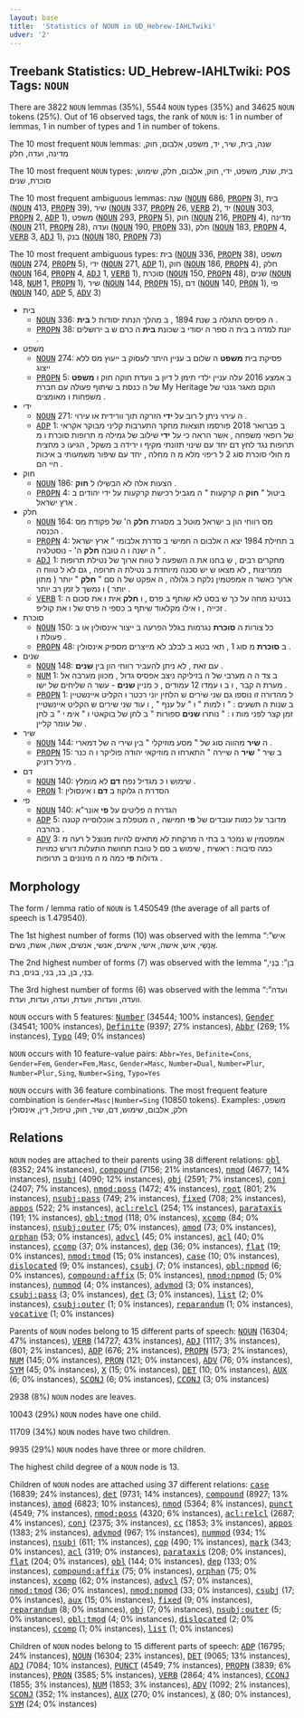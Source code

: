 ```yaml
---
layout: base
title:  'Statistics of NOUN in UD_Hebrew-IAHLTwiki'
udver: '2'
---
```


## Treebank Statistics: UD_Hebrew-IAHLTwiki: POS Tags: `NOUN`

There are 3822 `NOUN` lemmas (35%), 5544 `NOUN` types (35%) and 34625 `NOUN` tokens (25%).
Out of 16 observed tags, the rank of `NOUN` is: 1 in number of lemmas, 1 in number of types and 1 in number of tokens.

The 10 most frequent `NOUN` lemmas: שנה, בית, שיר, יד, משפט, אלבום, חוק, מדינה, ועדה, חלק

The 10 most frequent `NOUN` types:  בית, שנת, משפט, ידי, חוק, אלבום, חלק, שימוש, סוכרת, שנים

The 10 most frequent ambiguous lemmas: שנה (<tt><a href="he_iahltwiki-pos-NOUN.html">NOUN</a></tt> 686, <tt><a href="he_iahltwiki-pos-PROPN.html">PROPN</a></tt> 3), בית (<tt><a href="he_iahltwiki-pos-NOUN.html">NOUN</a></tt> 413, <tt><a href="he_iahltwiki-pos-PROPN.html">PROPN</a></tt> 39), שיר (<tt><a href="he_iahltwiki-pos-NOUN.html">NOUN</a></tt> 337, <tt><a href="he_iahltwiki-pos-PROPN.html">PROPN</a></tt> 26, <tt><a href="he_iahltwiki-pos-VERB.html">VERB</a></tt> 2), יד (<tt><a href="he_iahltwiki-pos-NOUN.html">NOUN</a></tt> 303, <tt><a href="he_iahltwiki-pos-PROPN.html">PROPN</a></tt> 2, <tt><a href="he_iahltwiki-pos-ADP.html">ADP</a></tt> 1), משפט (<tt><a href="he_iahltwiki-pos-NOUN.html">NOUN</a></tt> 293, <tt><a href="he_iahltwiki-pos-PROPN.html">PROPN</a></tt> 5), חוק (<tt><a href="he_iahltwiki-pos-NOUN.html">NOUN</a></tt> 216, <tt><a href="he_iahltwiki-pos-PROPN.html">PROPN</a></tt> 4), מדינה (<tt><a href="he_iahltwiki-pos-NOUN.html">NOUN</a></tt> 211, <tt><a href="he_iahltwiki-pos-PROPN.html">PROPN</a></tt> 28), ועדה (<tt><a href="he_iahltwiki-pos-NOUN.html">NOUN</a></tt> 190, <tt><a href="he_iahltwiki-pos-PROPN.html">PROPN</a></tt> 33), חלק (<tt><a href="he_iahltwiki-pos-NOUN.html">NOUN</a></tt> 183, <tt><a href="he_iahltwiki-pos-PROPN.html">PROPN</a></tt> 4, <tt><a href="he_iahltwiki-pos-VERB.html">VERB</a></tt> 3, <tt><a href="he_iahltwiki-pos-ADJ.html">ADJ</a></tt> 1), בנק (<tt><a href="he_iahltwiki-pos-NOUN.html">NOUN</a></tt> 180, <tt><a href="he_iahltwiki-pos-PROPN.html">PROPN</a></tt> 73)

The 10 most frequent ambiguous types:  בית (<tt><a href="he_iahltwiki-pos-NOUN.html">NOUN</a></tt> 336, <tt><a href="he_iahltwiki-pos-PROPN.html">PROPN</a></tt> 38), משפט (<tt><a href="he_iahltwiki-pos-NOUN.html">NOUN</a></tt> 274, <tt><a href="he_iahltwiki-pos-PROPN.html">PROPN</a></tt> 5), ידי (<tt><a href="he_iahltwiki-pos-NOUN.html">NOUN</a></tt> 271, <tt><a href="he_iahltwiki-pos-ADP.html">ADP</a></tt> 1), חוק (<tt><a href="he_iahltwiki-pos-NOUN.html">NOUN</a></tt> 186, <tt><a href="he_iahltwiki-pos-PROPN.html">PROPN</a></tt> 4), חלק (<tt><a href="he_iahltwiki-pos-NOUN.html">NOUN</a></tt> 164, <tt><a href="he_iahltwiki-pos-PROPN.html">PROPN</a></tt> 4, <tt><a href="he_iahltwiki-pos-ADJ.html">ADJ</a></tt> 1, <tt><a href="he_iahltwiki-pos-VERB.html">VERB</a></tt> 1), סוכרת (<tt><a href="he_iahltwiki-pos-NOUN.html">NOUN</a></tt> 150, <tt><a href="he_iahltwiki-pos-PROPN.html">PROPN</a></tt> 48), שנים (<tt><a href="he_iahltwiki-pos-NOUN.html">NOUN</a></tt> 148, <tt><a href="he_iahltwiki-pos-NUM.html">NUM</a></tt> 1, <tt><a href="he_iahltwiki-pos-PROPN.html">PROPN</a></tt> 1), שיר (<tt><a href="he_iahltwiki-pos-NOUN.html">NOUN</a></tt> 144, <tt><a href="he_iahltwiki-pos-PROPN.html">PROPN</a></tt> 15), דם (<tt><a href="he_iahltwiki-pos-NOUN.html">NOUN</a></tt> 140, <tt><a href="he_iahltwiki-pos-PRON.html">PRON</a></tt> 1), פי (<tt><a href="he_iahltwiki-pos-NOUN.html">NOUN</a></tt> 140, <tt><a href="he_iahltwiki-pos-ADP.html">ADP</a></tt> 5, <tt><a href="he_iahltwiki-pos-ADV.html">ADV</a></tt> 3)


* בית
  * <tt><a href="he_iahltwiki-pos-NOUN.html">NOUN</a></tt> 336: ה פסיפס התגלה ב שנת 1894 , ב מהלך הנחת יסודות ל <b>בית</b> .
  * <tt><a href="he_iahltwiki-pos-PROPN.html">PROPN</a></tt> 38: יונת למדה ב בית ה ספר ה יסודי ב שכונת <b>בית</b> ה כרם ש ב ירושלים .
* משפט
  * <tt><a href="he_iahltwiki-pos-NOUN.html">NOUN</a></tt> 274: פסיקת בית <b>משפט</b> ה שלום ב עניין היתר לעסוק ב ייעוץ מס ללא ייצוג
  * <tt><a href="he_iahltwiki-pos-PROPN.html">PROPN</a></tt> 5: ב אמצע 2016 עלה עניין ילדי תימן ל דיון ב וועדת חוקה חוק ו <b>משפט</b> של ה כנסת ב שיתוף פעולה עם חברת My Heritage הוקם מאגר גנטי של משפחות ו מאומצים .
* ידי
  * <tt><a href="he_iahltwiki-pos-NOUN.html">NOUN</a></tt> 271: ה עירוי ניתן ל רוב על <b>ידי</b> הזרקה תוך וורידית או עירוי .
  * <tt><a href="he_iahltwiki-pos-ADP.html">ADP</a></tt> 1: ב פברואר 2018 פורסמו תוצאות מחקר התערבות קליני מבוקר אקראי של רופאי משפחה , אשר הראה כי על <b>ידי</b> שילוב של גמילה מ תרופות סוכרת ו מ תרופות נגד לחץ דם יחד עם שינוי תזונתי מקיף ו ירידה ב משקל , הגיעו כ מחצית מ חולי סוכרת סוג 2 ל ריפוי מלא מ ה מחלה , יחד עם שיפור משמעותי ב איכות חיי הם .
* חוק
  * <tt><a href="he_iahltwiki-pos-NOUN.html">NOUN</a></tt> 186: הצעות אלה לא הבשילו ל <b>חוק</b> .
  * <tt><a href="he_iahltwiki-pos-PROPN.html">PROPN</a></tt> 4: ביטול " <b>חוק</b> ה קרקעות " ה מגביל רכישת קרקעות על ידי יהודים ב ארץ ישראל .
* חלק
  * <tt><a href="he_iahltwiki-pos-NOUN.html">NOUN</a></tt> 164: מס רווחי הון ב ישראל מוטל ב מסגרת <b>חלק</b> ה' של פקודת מס הכנסה .
  * <tt><a href="he_iahltwiki-pos-PROPN.html">PROPN</a></tt> 4: ב תחילת 1984 יצא ה אלבום ה חמישי ב סדרת אלבומי " ארץ ישראל ה ישנה ו ה טובה <b>חלק</b> ה' - נוסטלגיה " .
  * <tt><a href="he_iahltwiki-pos-ADJ.html">ADJ</a></tt> 1: מחקרים רבים , ש בחנו את ה השפעה ל טווח ארוך של נטילת תרופות ממריצות , לא מצאו ש יש סכנה מיוחדת ב נטילת ה תרופה , גם לא ל טווח ה ארוך כאשר ה אמפטמין נלקח כ גלולה , ה אפקט של ה סם " <b>חלק</b> " יותר ( מתון יותר ) ו נמשך ל זמן רב יותר .
  * <tt><a href="he_iahltwiki-pos-VERB.html">VERB</a></tt> 1: בנטינג מחה על כך ש בסט לא שותף ב פרס , ו <b>חלק</b> אית ו את סכום ה זכייה , ו אילו מקלאוד שיתף ב כספי ה פרס של ו את קוליפ .
* סוכרת
  * <tt><a href="he_iahltwiki-pos-NOUN.html">NOUN</a></tt> 150: כל צורות ה <b>סוכרת</b> נגרמות בגלל הפרעה ב ייצור אינסולין או ב פעולת ו .
  * <tt><a href="he_iahltwiki-pos-PROPN.html">PROPN</a></tt> 48: ב <b>סוכרת</b> מ סוג 1 , תאי בטא ב לבלב לא מייצרים מספיק אינסולין .
* שנים
  * <tt><a href="he_iahltwiki-pos-NOUN.html">NOUN</a></tt> 148: עם זאת , לא ניתן להעביר רווחי הון בין <b>שנים</b> .
  * <tt><a href="he_iahltwiki-pos-NUM.html">NUM</a></tt> 1: ב צד ה ה מערבי של ה בזיליקה ניצב אפסיס גדול , מכוון מערבה אל מערת ה קבר , ו ב ו עמדו 12 עמודים , כ מניין <b>שנים</b> - עשר ה שליחים של ישו .
  * <tt><a href="he_iahltwiki-pos-PROPN.html">PROPN</a></tt> 1: ל מהדורה זו נוספו גם שני שירים ש הלחין יוני רכטר ו הקליט איינשטיין ב שנות ה תשעים : " ו למות " ו " על ענף " , ו עוד שני שירים ש הקליט איינשטיין זמן קצר לפני מות ו : " נותרו <b>שנים</b> ספורות " ב לחן של בוקאטי ו " אימ י " ב לחן של עומר קליין .
* שיר
  * <tt><a href="he_iahltwiki-pos-NOUN.html">NOUN</a></tt> 144: ה <b>שיר</b> מהווה סוג של " מסע מוזיקלי " בין שירי ה של דמארי .
  * <tt><a href="he_iahltwiki-pos-PROPN.html">PROPN</a></tt> 15: ב שיר " <b>שיר</b> ה שיירה " התארחו ה מוזיקאי יהודה פוליקר ו ה כנר מירל רזניק .
* דם
  * <tt><a href="he_iahltwiki-pos-NOUN.html">NOUN</a></tt> 140: שימוש ו כ מגדיל נפח <b>דם</b> לא מומלץ .
  * <tt><a href="he_iahltwiki-pos-PRON.html">PRON</a></tt> 1: הסדרת ה גלוקוז ב <b>דם</b> ו אינסולין
* פי
  * <tt><a href="he_iahltwiki-pos-NOUN.html">NOUN</a></tt> 140: הגדרת ה פליטים על <b>פי</b> אונר"א
  * <tt><a href="he_iahltwiki-pos-ADP.html">ADP</a></tt> 5: מדובר על כמות עובדים של <b>פי</b> חמישה , ה מטפלת ב אוכלוסייה קטנה בהרבה .
  * <tt><a href="he_iahltwiki-pos-ADV.html">ADV</a></tt> 3: אמפטמין ש נמכר ב בתי ה מרקחת לא מתאים להיות מנוצל ל רעה מ כמה סיבות : ראשית , שימוש ב סם ל טובת תחושת התעלות דורש כמויות גדולות <b>פי</b> כמה מ ה מינונים ב תרופות .

## Morphology

The form / lemma ratio of `NOUN` is 1.450549 (the average of all parts of speech is 1.479540).

The 1st highest number of forms (10) was observed with the lemma “איש”: אֲנָשָׁי, איש, אישה, אישי, אישים, אנשי, אנשים, אשה, אשת, נשים.

The 2nd highest number of forms (7) was observed with the lemma “בן”: בְּנֵי, בְנֵי, בן, בנ, בני, בנים, בת.

The 3rd highest number of forms (6) was observed with the lemma “ועדה”: וועדה, וועדות, וועדת, ועדה, ועדות, ועדת.

`NOUN` occurs with 5 features: <tt><a href="he_iahltwiki-feat-Number.html">Number</a></tt> (34544; 100% instances), <tt><a href="he_iahltwiki-feat-Gender.html">Gender</a></tt> (34541; 100% instances), <tt><a href="he_iahltwiki-feat-Definite.html">Definite</a></tt> (9397; 27% instances), <tt><a href="he_iahltwiki-feat-Abbr.html">Abbr</a></tt> (269; 1% instances), <tt><a href="he_iahltwiki-feat-Typo.html">Typo</a></tt> (49; 0% instances)

`NOUN` occurs with 10 feature-value pairs: `Abbr=Yes`, `Definite=Cons`, `Gender=Fem`, `Gender=Fem,Masc`, `Gender=Masc`, `Number=Dual`, `Number=Plur`, `Number=Plur,Sing`, `Number=Sing`, `Typo=Yes`

`NOUN` occurs with 36 feature combinations.
The most frequent feature combination is `Gender=Masc|Number=Sing` (10850 tokens).
Examples: משפט, חלק, אלבום, שימוש, דם, שיר, חוק, טיפול, דין, אינסולין


## Relations

`NOUN` nodes are attached to their parents using 38 different relations: <tt><a href="he_iahltwiki-dep-obl.html">obl</a></tt> (8352; 24% instances), <tt><a href="he_iahltwiki-dep-compound.html">compound</a></tt> (7156; 21% instances), <tt><a href="he_iahltwiki-dep-nmod.html">nmod</a></tt> (4677; 14% instances), <tt><a href="he_iahltwiki-dep-nsubj.html">nsubj</a></tt> (4090; 12% instances), <tt><a href="he_iahltwiki-dep-obj.html">obj</a></tt> (2591; 7% instances), <tt><a href="he_iahltwiki-dep-conj.html">conj</a></tt> (2407; 7% instances), <tt><a href="he_iahltwiki-dep-nmod-poss.html">nmod:poss</a></tt> (1472; 4% instances), <tt><a href="he_iahltwiki-dep-root.html">root</a></tt> (801; 2% instances), <tt><a href="he_iahltwiki-dep-nsubj-pass.html">nsubj:pass</a></tt> (749; 2% instances), <tt><a href="he_iahltwiki-dep-fixed.html">fixed</a></tt> (708; 2% instances), <tt><a href="he_iahltwiki-dep-appos.html">appos</a></tt> (522; 2% instances), <tt><a href="he_iahltwiki-dep-acl-relcl.html">acl:relcl</a></tt> (254; 1% instances), <tt><a href="he_iahltwiki-dep-parataxis.html">parataxis</a></tt> (191; 1% instances), <tt><a href="he_iahltwiki-dep-obl-tmod.html">obl:tmod</a></tt> (118; 0% instances), <tt><a href="he_iahltwiki-dep-xcomp.html">xcomp</a></tt> (84; 0% instances), <tt><a href="he_iahltwiki-dep-nsubj-outer.html">nsubj:outer</a></tt> (75; 0% instances), <tt><a href="he_iahltwiki-dep-amod.html">amod</a></tt> (73; 0% instances), <tt><a href="he_iahltwiki-dep-orphan.html">orphan</a></tt> (53; 0% instances), <tt><a href="he_iahltwiki-dep-advcl.html">advcl</a></tt> (45; 0% instances), <tt><a href="he_iahltwiki-dep-acl.html">acl</a></tt> (40; 0% instances), <tt><a href="he_iahltwiki-dep-ccomp.html">ccomp</a></tt> (37; 0% instances), <tt><a href="he_iahltwiki-dep-dep.html">dep</a></tt> (36; 0% instances), <tt><a href="he_iahltwiki-dep-flat.html">flat</a></tt> (19; 0% instances), <tt><a href="he_iahltwiki-dep-nmod-tmod.html">nmod:tmod</a></tt> (15; 0% instances), <tt><a href="he_iahltwiki-dep-case.html">case</a></tt> (10; 0% instances), <tt><a href="he_iahltwiki-dep-dislocated.html">dislocated</a></tt> (9; 0% instances), <tt><a href="he_iahltwiki-dep-csubj.html">csubj</a></tt> (7; 0% instances), <tt><a href="he_iahltwiki-dep-obl-npmod.html">obl:npmod</a></tt> (6; 0% instances), <tt><a href="he_iahltwiki-dep-compound-affix.html">compound:affix</a></tt> (5; 0% instances), <tt><a href="he_iahltwiki-dep-nmod-npmod.html">nmod:npmod</a></tt> (5; 0% instances), <tt><a href="he_iahltwiki-dep-nummod.html">nummod</a></tt> (4; 0% instances), <tt><a href="he_iahltwiki-dep-advmod.html">advmod</a></tt> (3; 0% instances), <tt><a href="he_iahltwiki-dep-csubj-pass.html">csubj:pass</a></tt> (3; 0% instances), <tt><a href="he_iahltwiki-dep-det.html">det</a></tt> (3; 0% instances), <tt><a href="he_iahltwiki-dep-list.html">list</a></tt> (2; 0% instances), <tt><a href="he_iahltwiki-dep-csubj-outer.html">csubj:outer</a></tt> (1; 0% instances), <tt><a href="he_iahltwiki-dep-reparandum.html">reparandum</a></tt> (1; 0% instances), <tt><a href="he_iahltwiki-dep-vocative.html">vocative</a></tt> (1; 0% instances)

Parents of `NOUN` nodes belong to 15 different parts of speech: <tt><a href="he_iahltwiki-pos-NOUN.html">NOUN</a></tt> (16304; 47% instances), <tt><a href="he_iahltwiki-pos-VERB.html">VERB</a></tt> (14727; 43% instances), <tt><a href="he_iahltwiki-pos-ADJ.html">ADJ</a></tt> (1117; 3% instances),  (801; 2% instances), <tt><a href="he_iahltwiki-pos-ADP.html">ADP</a></tt> (676; 2% instances), <tt><a href="he_iahltwiki-pos-PROPN.html">PROPN</a></tt> (573; 2% instances), <tt><a href="he_iahltwiki-pos-NUM.html">NUM</a></tt> (145; 0% instances), <tt><a href="he_iahltwiki-pos-PRON.html">PRON</a></tt> (121; 0% instances), <tt><a href="he_iahltwiki-pos-ADV.html">ADV</a></tt> (76; 0% instances), <tt><a href="he_iahltwiki-pos-SYM.html">SYM</a></tt> (45; 0% instances), <tt><a href="he_iahltwiki-pos-X.html">X</a></tt> (15; 0% instances), <tt><a href="he_iahltwiki-pos-DET.html">DET</a></tt> (10; 0% instances), <tt><a href="he_iahltwiki-pos-AUX.html">AUX</a></tt> (6; 0% instances), <tt><a href="he_iahltwiki-pos-SCONJ.html">SCONJ</a></tt> (6; 0% instances), <tt><a href="he_iahltwiki-pos-CCONJ.html">CCONJ</a></tt> (3; 0% instances)

2938 (8%) `NOUN` nodes are leaves.

10043 (29%) `NOUN` nodes have one child.

11709 (34%) `NOUN` nodes have two children.

9935 (29%) `NOUN` nodes have three or more children.

The highest child degree of a `NOUN` node is 13.

Children of `NOUN` nodes are attached using 37 different relations: <tt><a href="he_iahltwiki-dep-case.html">case</a></tt> (16839; 24% instances), <tt><a href="he_iahltwiki-dep-det.html">det</a></tt> (9731; 14% instances), <tt><a href="he_iahltwiki-dep-compound.html">compound</a></tt> (8927; 13% instances), <tt><a href="he_iahltwiki-dep-amod.html">amod</a></tt> (6823; 10% instances), <tt><a href="he_iahltwiki-dep-nmod.html">nmod</a></tt> (5364; 8% instances), <tt><a href="he_iahltwiki-dep-punct.html">punct</a></tt> (4549; 7% instances), <tt><a href="he_iahltwiki-dep-nmod-poss.html">nmod:poss</a></tt> (4320; 6% instances), <tt><a href="he_iahltwiki-dep-acl-relcl.html">acl:relcl</a></tt> (2687; 4% instances), <tt><a href="he_iahltwiki-dep-conj.html">conj</a></tt> (2375; 3% instances), <tt><a href="he_iahltwiki-dep-cc.html">cc</a></tt> (1853; 3% instances), <tt><a href="he_iahltwiki-dep-appos.html">appos</a></tt> (1383; 2% instances), <tt><a href="he_iahltwiki-dep-advmod.html">advmod</a></tt> (967; 1% instances), <tt><a href="he_iahltwiki-dep-nummod.html">nummod</a></tt> (934; 1% instances), <tt><a href="he_iahltwiki-dep-nsubj.html">nsubj</a></tt> (611; 1% instances), <tt><a href="he_iahltwiki-dep-cop.html">cop</a></tt> (490; 1% instances), <tt><a href="he_iahltwiki-dep-mark.html">mark</a></tt> (343; 0% instances), <tt><a href="he_iahltwiki-dep-acl.html">acl</a></tt> (319; 0% instances), <tt><a href="he_iahltwiki-dep-parataxis.html">parataxis</a></tt> (208; 0% instances), <tt><a href="he_iahltwiki-dep-flat.html">flat</a></tt> (204; 0% instances), <tt><a href="he_iahltwiki-dep-obl.html">obl</a></tt> (144; 0% instances), <tt><a href="he_iahltwiki-dep-dep.html">dep</a></tt> (133; 0% instances), <tt><a href="he_iahltwiki-dep-compound-affix.html">compound:affix</a></tt> (75; 0% instances), <tt><a href="he_iahltwiki-dep-orphan.html">orphan</a></tt> (75; 0% instances), <tt><a href="he_iahltwiki-dep-xcomp.html">xcomp</a></tt> (62; 0% instances), <tt><a href="he_iahltwiki-dep-advcl.html">advcl</a></tt> (57; 0% instances), <tt><a href="he_iahltwiki-dep-nmod-tmod.html">nmod:tmod</a></tt> (36; 0% instances), <tt><a href="he_iahltwiki-dep-nmod-npmod.html">nmod:npmod</a></tt> (33; 0% instances), <tt><a href="he_iahltwiki-dep-csubj.html">csubj</a></tt> (17; 0% instances), <tt><a href="he_iahltwiki-dep-aux.html">aux</a></tt> (15; 0% instances), <tt><a href="he_iahltwiki-dep-fixed.html">fixed</a></tt> (9; 0% instances), <tt><a href="he_iahltwiki-dep-reparandum.html">reparandum</a></tt> (8; 0% instances), <tt><a href="he_iahltwiki-dep-obj.html">obj</a></tt> (7; 0% instances), <tt><a href="he_iahltwiki-dep-nsubj-outer.html">nsubj:outer</a></tt> (5; 0% instances), <tt><a href="he_iahltwiki-dep-obl-tmod.html">obl:tmod</a></tt> (4; 0% instances), <tt><a href="he_iahltwiki-dep-dislocated.html">dislocated</a></tt> (2; 0% instances), <tt><a href="he_iahltwiki-dep-ccomp.html">ccomp</a></tt> (1; 0% instances), <tt><a href="he_iahltwiki-dep-list.html">list</a></tt> (1; 0% instances)

Children of `NOUN` nodes belong to 15 different parts of speech: <tt><a href="he_iahltwiki-pos-ADP.html">ADP</a></tt> (16795; 24% instances), <tt><a href="he_iahltwiki-pos-NOUN.html">NOUN</a></tt> (16304; 23% instances), <tt><a href="he_iahltwiki-pos-DET.html">DET</a></tt> (9065; 13% instances), <tt><a href="he_iahltwiki-pos-ADJ.html">ADJ</a></tt> (7084; 10% instances), <tt><a href="he_iahltwiki-pos-PUNCT.html">PUNCT</a></tt> (4549; 7% instances), <tt><a href="he_iahltwiki-pos-PROPN.html">PROPN</a></tt> (3839; 6% instances), <tt><a href="he_iahltwiki-pos-PRON.html">PRON</a></tt> (3585; 5% instances), <tt><a href="he_iahltwiki-pos-VERB.html">VERB</a></tt> (2864; 4% instances), <tt><a href="he_iahltwiki-pos-CCONJ.html">CCONJ</a></tt> (1855; 3% instances), <tt><a href="he_iahltwiki-pos-NUM.html">NUM</a></tt> (1853; 3% instances), <tt><a href="he_iahltwiki-pos-ADV.html">ADV</a></tt> (1092; 2% instances), <tt><a href="he_iahltwiki-pos-SCONJ.html">SCONJ</a></tt> (352; 1% instances), <tt><a href="he_iahltwiki-pos-AUX.html">AUX</a></tt> (270; 0% instances), <tt><a href="he_iahltwiki-pos-X.html">X</a></tt> (80; 0% instances), <tt><a href="he_iahltwiki-pos-SYM.html">SYM</a></tt> (24; 0% instances)

